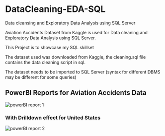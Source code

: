 # DataCleaning-EDA-SQL

Data cleansing and Exploratory Data Analysis using SQL Server

Aviation Accidents Dataset from Kaggle is used for Data cleaning and Exploratory Data Analysis using SQL Server.

This Project is to showcase my SQL skillset 

The dataset used was downloaded from Kaggle, the cleaning.sql file contains the data cleaning script in sql.

The dataset needs to be imported to SQL Server (syntax for different DBMS may be different for some queries)


## PowerBI Reports for Aviation Accidents Data

![powerBI report 1](https://user-images.githubusercontent.com/107967004/178120236-e1e4dab0-09b0-4e32-a656-799e0b8aecf8.png)


### With Drilldown effect for United States

![powerBI report 2](https://user-images.githubusercontent.com/107967004/178120275-f3a3c376-46a1-4c3b-80fb-14c49bf4c714.png)
